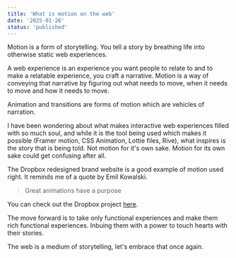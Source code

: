 ```yaml
---
title: 'What is motion on the web'
date: '2025-01-26'
status: 'published'
---
```


Motion is a form of storytelling. You tell a story by breathing life into otherwise static web experiences.

A web experience is an experience you want people to relate to and to make a relatable experience, you craft a narrative. Motion is a way of conveying that narrative by figuring out what needs to move, when it needs to move and how it needs to move.

Animation and transitions are forms of motion which are vehicles of narration.

I have been wondering about what makes interactive web experiences filled with so much soul,
and while it is the tool being used which makes it possible (Framer motion, CSS Animation, Lottie files, Rive), what inspires is the story that is being told. Not motion for it's own sake. Motion for its own sake could get confusing after all.

The Dropbox redesigned brand website is a good example of motion used right. It reminds me of a quote by Emil Kowalski.

> Great animations have a purpose

You can check out the Dropbox project [here](https://brand.dropbox.com/).

The move forward is to take only functional experiences and make them rich functional experiences. Inbuing them with a power to touch hearts with their stories.

The web is a medium of storytelling, let's embrace that once again.
